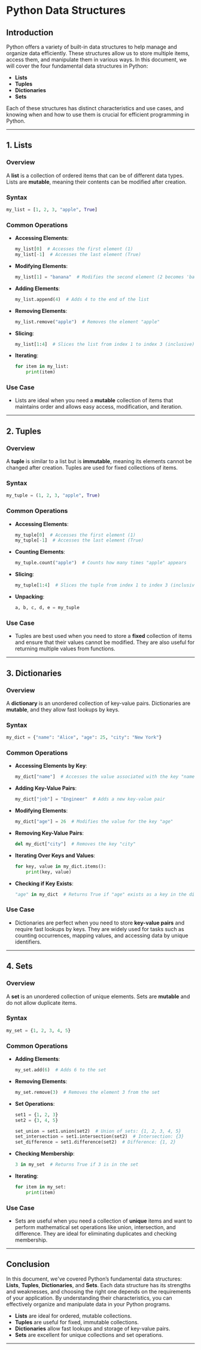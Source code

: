 # Python Data Structures

## Introduction
Python offers a variety of built-in data structures to help manage and organize data efficiently. These structures allow us to store multiple items, access them, and manipulate them in various ways. In this document, we will cover the four fundamental data structures in Python:
- **Lists**
- **Tuples**
- **Dictionaries**
- **Sets**

Each of these structures has distinct characteristics and use cases, and knowing when and how to use them is crucial for efficient programming in Python.

---

## 1. Lists

### Overview
A **list** is a collection of ordered items that can be of different data types. Lists are **mutable**, meaning their contents can be modified after creation.

### Syntax
```python
my_list = [1, 2, 3, "apple", True]
```

### Common Operations

- **Accessing Elements**:
    ```python
    my_list[0]  # Accesses the first element (1)
    my_list[-1]  # Accesses the last element (True)
    ```

- **Modifying Elements**:
    ```python
    my_list[1] = "banana"  # Modifies the second element (2 becomes 'banana')
    ```

- **Adding Elements**:
    ```python
    my_list.append(4)  # Adds 4 to the end of the list
    ```

- **Removing Elements**:
    ```python
    my_list.remove("apple")  # Removes the element "apple"
    ```

- **Slicing**:
    ```python
    my_list[1:4]  # Slices the list from index 1 to index 3 (inclusive)
    ```

- **Iterating**:
    ```python
    for item in my_list:
        print(item)
    ```

### Use Case
- Lists are ideal when you need a **mutable** collection of items that maintains order and allows easy access, modification, and iteration.

---

## 2. Tuples

### Overview
A **tuple** is similar to a list but is **immutable**, meaning its elements cannot be changed after creation. Tuples are used for fixed collections of items.

### Syntax
```python
my_tuple = (1, 2, 3, "apple", True)
```

### Common Operations

- **Accessing Elements**:
    ```python
    my_tuple[0]  # Accesses the first element (1)
    my_tuple[-1]  # Accesses the last element (True)
    ```

- **Counting Elements**:
    ```python
    my_tuple.count("apple")  # Counts how many times "apple" appears
    ```

- **Slicing**:
    ```python
    my_tuple[1:4]  # Slices the tuple from index 1 to index 3 (inclusive)
    ```

- **Unpacking**:
    ```python
    a, b, c, d, e = my_tuple
    ```

### Use Case
- Tuples are best used when you need to store a **fixed** collection of items and ensure that their values cannot be modified. They are also useful for returning multiple values from functions.

---

## 3. Dictionaries

### Overview
A **dictionary** is an unordered collection of key-value pairs. Dictionaries are **mutable**, and they allow fast lookups by keys.

### Syntax
```python
my_dict = {"name": "Alice", "age": 25, "city": "New York"}
```

### Common Operations

- **Accessing Elements by Key**:
    ```python
    my_dict["name"]  # Accesses the value associated with the key "name" ("Alice")
    ```

- **Adding Key-Value Pairs**:
    ```python
    my_dict["job"] = "Engineer"  # Adds a new key-value pair
    ```

- **Modifying Elements**:
    ```python
    my_dict["age"] = 26  # Modifies the value for the key "age"
    ```

- **Removing Key-Value Pairs**:
    ```python
    del my_dict["city"]  # Removes the key "city"
    ```

- **Iterating Over Keys and Values**:
    ```python
    for key, value in my_dict.items():
        print(key, value)
    ```

- **Checking if Key Exists**:
    ```python
    "age" in my_dict  # Returns True if "age" exists as a key in the dictionary
    ```

### Use Case
- Dictionaries are perfect when you need to store **key-value pairs** and require fast lookups by keys. They are widely used for tasks such as counting occurrences, mapping values, and accessing data by unique identifiers.

---

## 4. Sets

### Overview
A **set** is an unordered collection of unique elements. Sets are **mutable** and do not allow duplicate items.

### Syntax
```python
my_set = {1, 2, 3, 4, 5}
```

### Common Operations

- **Adding Elements**:
    ```python
    my_set.add(6)  # Adds 6 to the set
    ```

- **Removing Elements**:
    ```python
    my_set.remove(3)  # Removes the element 3 from the set
    ```

- **Set Operations**:
    ```python
    set1 = {1, 2, 3}
    set2 = {3, 4, 5}
    
    set_union = set1.union(set2)  # Union of sets: {1, 2, 3, 4, 5}
    set_intersection = set1.intersection(set2)  # Intersection: {3}
    set_difference = set1.difference(set2)  # Difference: {1, 2}
    ```

- **Checking Membership**:
    ```python
    3 in my_set  # Returns True if 3 is in the set
    ```

- **Iterating**:
    ```python
    for item in my_set:
        print(item)
    ```

### Use Case
- Sets are useful when you need a collection of **unique** items and want to perform mathematical set operations like union, intersection, and difference. They are ideal for eliminating duplicates and checking membership.

---

## Conclusion
In this document, we've covered Python’s fundamental data structures: **Lists**, **Tuples**, **Dictionaries**, and **Sets**. Each data structure has its strengths and weaknesses, and choosing the right one depends on the requirements of your application. By understanding their characteristics, you can effectively organize and manipulate data in your Python programs.

- **Lists** are ideal for ordered, mutable collections.
- **Tuples** are useful for fixed, immutable collections.
- **Dictionaries** allow fast lookups and storage of key-value pairs.
- **Sets** are excellent for unique collections and set operations.

---

